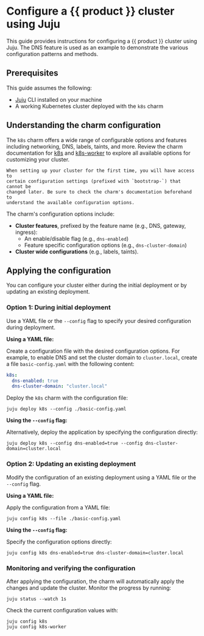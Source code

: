 # Configure a {{ product }} cluster using Juju

This guide provides instructions for configuring a {{ product }} cluster using
Juju. The DNS feature is used as an example to demonstrate the various
configuration patterns and methods.

## Prerequisites

This guide assumes the following:
- [Juju][juju install] CLI installed on your machine
- A working Kubernetes cluster deployed with the `k8s` charm

## Understanding the charm configuration

The `k8s` charm offers a wide range of configurable options and features
including networking, DNS, labels, taints, and more. Review the charm
documentation for [k8s][k8s configuration] and
[k8s-worker][k8s-worker configuration] to explore all available options
for customizing your cluster.

```{important}
When setting up your cluster for the first time, you will have access to
certain configuration settings (prefixed with `bootstrap-`) that cannot be
changed later. Be sure to check the charm's documentation beforehand to
understand the available configuration options.
```

The charm's configuration options include:
- **Cluster features**, prefixed by the feature name (e.g., DNS, gateway, ingress):
  - An enable/disable flag (e.g., `dns-enabled`)
  - Feature specific configuration options (e.g., `dns-cluster-domain`)
- **Cluster wide configurations** (e.g., labels, taints).

## Applying the configuration

You can configure your cluster either during the initial deployment or by
updating an existing deployment.

### Option 1: During initial deployment

Use a YAML file or the `--config` flag to specify your desired configuration
during deployment.

**Using a YAML file:**

Create a configuration file with the desired configuration options. For example,
to enable DNS and set the cluster domain to `cluster.local`, create a file
`basic-config.yaml` with the following content:

```yaml
k8s:
  dns-enabled: true
  dns-cluster-domain: "cluster.local"
```

Deploy the `k8s` charm with the configuration file:

```
juju deploy k8s --config ./basic-config.yaml
```

**Using the `--config` flag:**

Alternatively, deploy the application by specifying the configuration directly:

```
juju deploy k8s --config dns-enabled=true --config dns-cluster-domain=cluster.local
```

### Option 2: Updating an existing deployment

Modify the configuration of an existing deployment using a YAML file or the
`--config` flag.

**Using a YAML file:**

Apply the configuration from a YAML file:

```
juju config k8s --file ./basic-config.yaml
```

**Using the `--config` flag:**

Specify the configuration options directly:

```
juju config k8s dns-enabled=true dns-cluster-domain=cluster.local
```

### Monitoring and verifying the configuration

After applying the configuration, the charm will automatically apply the changes
and update the cluster. Monitor the progress by running:

```
juju status --watch 1s
```

Check the current configuration values with:

```
juju config k8s
juju config k8s-worker
```

<!-- LINKS -->
[juju install]: https://juju.is/docs/juju/install-and-manage-the-client
[k8s configuration]: https://charmhub.io/k8s/configurations
[k8s-worker configuration]: https://charmhub.io/k8s-worker/configurations
